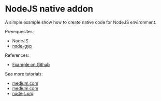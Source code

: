 # NodeJS native addon

A simple example show how to create native code for NodeJS environment.

Prerequesites:
- NodeJS
- [node-gyp](https://github.com/nodejs/node-gyp#on-windows)

References:
- [Example on Github](https://github.com/nodejs/node-addon-examples)

See more tutorials:
- [medium.com](https://medium.com/the-node-js-collection/speed-up-your-node-js-app-with-native-addons-5e76a06f4a40)
- [medium.com](https://medium.com/@a7ul/beginners-guide-to-writing-nodejs-addons-using-c-and-n-api-node-addon-api-9b3b718a9a7f)
- [nodejs.org](https://nodejs.org/api/addons.html)
